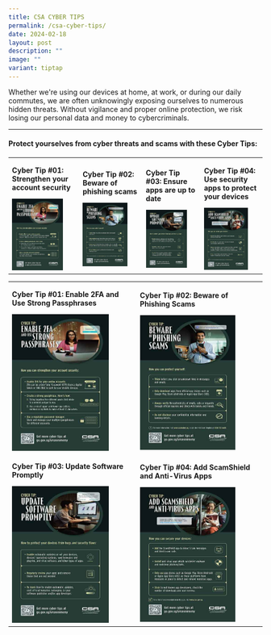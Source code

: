 ```yaml
---
title: CSA CYBER TIPS
permalink: /csa-cyber-tips/
date: 2024-02-18
layout: post
description: ""
image: ""
variant: tiptap
---
```

<p>Whether we're using our devices at home, at work, or during our daily
commutes, we are often unknowingly exposing ourselves to numerous hidden
threats. Without vigilance and proper online protection, we risk losing
our personal data and money to cybercriminals.</p>
<p></p>
<hr>
<h4>Protect yourselves from cyber threats and scams with these Cyber Tips:</h4>
<p></p>
<table style="minWidth: 100px">
<colgroup>
<col>
<col>
<col>
<col>
</colgroup>
<tbody>
<tr>
<td rowspan="1" colspan="1">
<p><strong>Cyber Tip #01: Strengthen your account security</strong>
</p><a class="isomer-image-wrapper" href="/files/CSA%20Cyber%20Tips/CSA_Cyber_Tips__1_.pdf"><img style="width: 80%;" height="auto" width="100%" alt="" src="/images/Public Education Materials/CSA Cyber Tips/CSA_Cyber_Tip_1.jpg"></a>
</td>
<td rowspan="1" colspan="1">
<p><strong>Cyber Tip #02: Beware of phishing scams</strong>
</p><a class="isomer-image-wrapper" href="/files/CSA%20Cyber%20Tips/CSA_Cyber_Tips__2_.pdf"><img style="width: 80%;" height="auto" width="100%" alt="" src="/images/Public Education Materials/CSA Cyber Tips/CSA_Cyber_Tip_2.jpg"></a>
</td>
<td rowspan="1" colspan="1">
<p><strong>Cyber Tip #03: Ensure apps are up to date</strong>
</p><a class="isomer-image-wrapper" href="/files/CSA%20Cyber%20Tips/CSA_Cyber_Tips__3_.pdf"><img style="width: 80%;" height="auto" width="100%" alt="" src="/images/Public Education Materials/CSA Cyber Tips/CSA_Cyber_Tip_3.jpg"></a>
</td>
<td rowspan="1" colspan="1">
<p><strong>Cyber Tip #04: Use security apps to protect your devices</strong>
</p><a class="isomer-image-wrapper" href="/files/CSA%20Cyber%20Tips/CSA_Cyber_Tips__4_.pdf"><img style="width: 80%;" height="auto" width="100%" alt="" src="/images/Public Education Materials/CSA Cyber Tips/CSA_Cyber_Tip_4.jpg"></a>
</td>
</tr>
</tbody>
</table>
<table style="minWidth: 50px">
<colgroup>
<col>
<col>
</colgroup>
<tbody>
<tr>
<td rowspan="1" colspan="1">
<p><strong>Cyber Tip #01: Enable 2FA and Use Strong Passphrases</strong>
</p><a class="isomer-image-wrapper" href="/files/CSA%20Cyber%20Tips/CSA_Cyber_Tips__1_.pdf"><img style="width: 80%;" height="auto" width="100%" alt="" src="/images/Public Education Materials/CSA Cyber Tips/CSA_Cyber_Tip_1.jpg"></a>
</td>
<td rowspan="1" colspan="1">
<p><strong>Cyber Tip #02: Beware of Phishing Scams</strong>
</p><a class="isomer-image-wrapper" href="/files/CSA%20Cyber%20Tips/CSA_Cyber_Tips__2_.pdf"><img style="width: 80%;" height="auto" width="100%" alt="" src="/images/Public Education Materials/CSA Cyber Tips/CSA_Cyber_Tip_2.jpg"></a>
</td>
</tr>
<tr>
<td rowspan="1" colspan="1">
<p><strong>Cyber Tip #03: Update Software Promptly</strong>
</p><a class="isomer-image-wrapper" href="/files/CSA%20Cyber%20Tips/CSA_Cyber_Tips__3_.pdf"><img style="width: 80%;" height="auto" width="100%" alt="" src="/images/Public Education Materials/CSA Cyber Tips/CSA_Cyber_Tip_3.jpg"></a>
</td>
<td rowspan="1" colspan="1">
<p><strong>Cyber Tip #04: Add ScamShield and Anti-Virus Apps</strong>
</p><a class="isomer-image-wrapper" href="/files/CSA%20Cyber%20Tips/CSA_Cyber_Tips__4_.pdf"><img style="width: 80%;" height="auto" width="100%" alt="" src="/images/Public Education Materials/CSA Cyber Tips/CSA_Cyber_Tip_4.jpg"></a>
</td>
</tr>
</tbody>
</table>
<p></p>